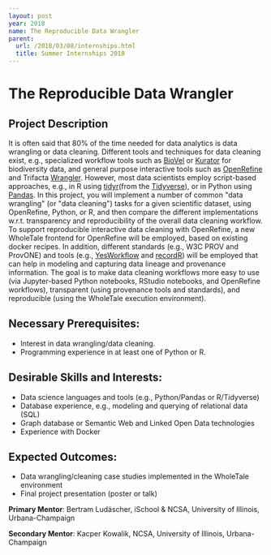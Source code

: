 ```yaml
---
layout: post
year: 2018
name: The Reproducible Data Wrangler
parent:
  url: /2018/03/08/internships.html
  title: Summer Internships 2018
---
```


# The Reproducible Data Wrangler

## Project Description

It is often said that 80% of the time needed for data analytics is data
wrangling or data cleaning. Different tools and techniques for data cleaning
exist, e.g., specialized workflow tools such as [BioVel] or [Kurator] for
biodiversity data, and general purpose interactive tools such as [OpenRefine] and
Trifacta [Wrangler]. However, most data scientists employ script-based
approaches, e.g., in R using [tidyr]\(from the [Tidyverse]),  or in Python using
[Pandas]. In this project, you will implement a number of common "data
wrangling" (or "data cleaning") tasks for a given scientific dataset, using
OpenRefine, Python, or R,  and then compare the different implementations
w.r.t. transparency and reproducibility of the overall data cleaning workflow.
To support reproducible interactive data cleaning with OpenRefine, a new
WholeTale frontend for OpenRefine will be employed, based on existing docker
recipes. In addition, different standards (e.g., W3C PROV and ProvONE) and
tools (e.g., [YesWorkflow] and [recordR]) will be employed that can help in
modeling and capturing data lineage and provenance information. The goal is to
make data cleaning workflows more easy to use (via Jupyter-based Python
notebooks, RStudio notebooks, and OpenRefine workflows), transparent (using
provenance tools and standards), and reproducible (using the WholeTale
execution environment). 

## Necessary Prerequisites:

 * Interest in data wrangling/data cleaning.
 * Programming experience in at least one of Python or R.

## Desirable Skills and Interests: 

 * Data science languages and tools (e.g., Python/Pandas or R/Tidyverse) 
 * Database experience, e.g., modeling and querying of relational data (SQL)
 * Graph database or Semantic Web and Linked Open Data technologies
 * Experience with Docker

## Expected Outcomes:

 * Data wrangling/cleaning case studies implemented in the WholeTale environment
 * Final project presentation (poster or talk)

**Primary Mentor**: Bertram Ludäscher, iSchool & NCSA, University of Illinois, Urbana-Champaign

**Secondary Mentor**: Kacper Kowalik, NCSA, University of Illinois, Urbana-Champaign

[BioVel]: https://www.biovel.eu/
[Kurator]: http://kurator.acis.ufl.edu/kurator-web/
[OpenRefine]: http://openrefine.org/
[Wrangler]: https://www.trifacta.com/products/wrangler/
[tidyr]: http://tidyr.tidyverse.org/
[Tidyverse]: https://www.tidyverse.org/
[Pandas]: https://pandas.pydata.org/
[YesWorkflow]: https://github.com/yesworkflow-org/yw
[recordR]: https://github.com/NCEAS/recordr
